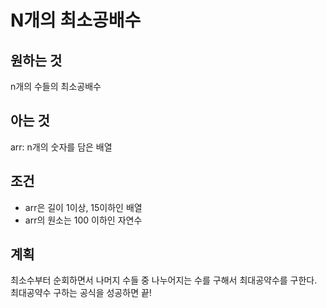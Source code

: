 # N개의 최소공배수

## 원하는 것

n개의 수들의 최소공배수

## 아는 것

arr: n개의 숫자를 담은 배열

## 조건

- arr은 길이 1이상, 15이하인 배열
- arr의 원소는 100 이하인 자연수

## 계획

최소수부터 순회하면서 나머지 수들 중 나누어지는 수를 구해서 최대공약수를 구한다.
최대공약수 구하는 공식을 성공하면 끝!

